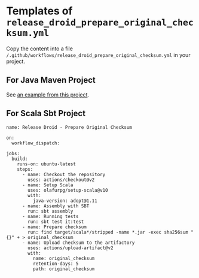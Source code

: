 # Templates of `release_droid_prepare_original_checksum.yml`

Copy the content into a file `/.github/workflows/release_droid_prepare_original_checksum.yml` in your project.

## For Java Maven Project

See [an example from this project](../../../.github/workflows/release_droid_prepare_original_checksum.yml).

## For Scala Sbt Project

```
name: Release Droid - Prepare Original Checksum

on:
  workflow_dispatch:

jobs:
  build:
    runs-on: ubuntu-latest
    steps:
      - name: Checkout the repository
        uses: actions/checkout@v2
      - name: Setup Scala
        uses: olafurpg/setup-scala@v10
        with:
          java-version: adopt@1.11
      - name: Assembly with SBT
        run: sbt assembly
      - name: Running tests
        run: sbt test it:test
      - name: Prepare checksum
        run: find target/scala*/stripped -name *.jar -exec sha256sum "{}" + > original_checksum
      - name: Upload checksum to the artifactory
        uses: actions/upload-artifact@v2
        with:
          name: original_checksum
          retention-days: 5
          path: original_checksum
```
